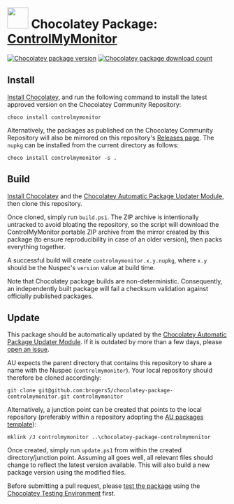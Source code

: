 # <img src="https://cdn.jsdelivr.net/gh/brogers5/chocolatey-package-controlmymonitor@f81521a0d30cdfb49cb36166993c94d6d9d50ef1/controlmymonitor.png" width="48" height="48"/> Chocolatey Package: [ControlMyMonitor](https://community.chocolatey.org/packages/controlmymonitor)
[![Chocolatey package version](https://img.shields.io/chocolatey/v/controlmymonitor.svg)](https://community.chocolatey.org/packages/controlmymonitor)
[![Chocolatey package download count](https://img.shields.io/chocolatey/dt/controlmymonitor.svg)](https://community.chocolatey.org/packages/controlmymonitor)

## Install
[Install Chocolatey](https://chocolatey.org/install), and run the following command to install the latest approved version on the Chocolatey Community Repository:
```shell
choco install controlmymonitor
```

Alternatively, the packages as published on the Chocolatey Community Repository will also be mirrored on this repository's [Releases page](https://github.com/brogers5/chocolatey-package-controlmymonitor/releases). The `nupkg` can be installed from the current directory as follows:

```shell
choco install controlmymonitor -s .
```

## Build
[Install Chocolatey](https://chocolatey.org/install) and the [Chocolatey Automatic Package Updater Module](https://github.com/majkinetor/au), then clone this repository.

Once cloned, simply run `build.ps1`. The ZIP archive is intentionally untracked to avoid bloating the repository, so the script will download the ControlMyMonitor portable ZIP archive from the mirror created by this package (to ensure reproducibility in case of an older version), then packs everything together.

A successful build will create `controlmymonitor.x.y.nupkg`, where `x.y` should be the Nuspec's `version` value at build time.

Note that Chocolatey package builds are non-deterministic. Consequently, an independently built package will fail a checksum validation against officially published packages.

## Update
This package should be automatically updated by the [Chocolatey Automatic Package Updater Module](https://github.com/majkinetor/au). If it is outdated by more than a few days, please [open an issue](https://github.com/brogers5/chocolatey-package-controlmymonitor/issues).

AU expects the parent directory that contains this repository to share a name with the Nuspec (`controlmymonitor`). Your local repository should therefore be cloned accordingly:
```shell
git clone git@github.com:brogers5/chocolatey-package-controlmymonitor.git controlmymonitor
```

Alternatively, a junction point can be created that points to the local repository (preferably within a repository adopting the [AU packages template](https://github.com/majkinetor/au-packages-template)):
```shell
mklink /J controlmymonitor ..\chocolatey-package-controlmymonitor
```

Once created, simply run `update.ps1` from within the created directory/junction point. Assuming all goes well, all relevant files should change to reflect the latest version available. This will also build a new package version using the modified files.

Before submitting a pull request, please [test the package](https://docs.chocolatey.org/en-us/community-repository/moderation/package-verifier#steps-for-each-package) using the [Chocolatey Testing Environment](https://github.com/chocolatey-community/chocolatey-test-environment) first.